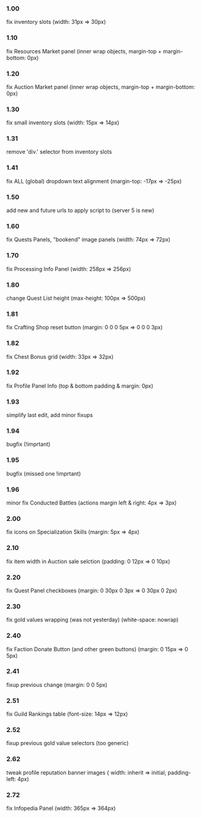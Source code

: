 ### 1.00
  fix inventory slots (width: 31px => 30px)
### 1.10
  fix Resources Market panel (inner wrap objects, margin-top + margin-bottom: 0px)
### 1.20
  fix Auction Market panel (inner wrap objects, margin-top + margin-bottom: 0px)
### 1.30
  fix small inventory slots (width: 15px => 14px)
### 1.31
  remove 'div.' selector from inventory slots
### 1.41
  fix ALL (global) dropdown text alignment (margin-top: -17px => -25px)
### 1.50
  add new and future urls to apply script to (server 5 is new)
### 1.60
  fix Quests Panels, "bookend" image panels (width: 74px => 72px)
### 1.70
  fix Processing Info Panel (width: 258px => 256px)
### 1.80
  change Quest List height (max-height: 100px => 500px)
### 1.81
  fix Crafting Shop reset button (margin: 0 0 0 5px => 0 0 0 3px)
### 1.82
  fix Chest Bonus grid (width: 33px => 32px)
### 1.92
  fix Profile Panel Info (top & bottom padding & margin: 0px)
### 1.93
  simplify last edit, add minor fixups
### 1.94
  bugfix (!imprtant)
### 1.95
  bugfix (missed one !imprtant)
### 1.96
  minor fix Conducted Battles (actions margin left & right: 4px => 3px)
### 2.00
  fix icons on Specialization Skills (margin: 5px => 4px)
### 2.10
  fix item width in Auction sale selction (padding: 0 12px => 0 10px)
### 2.20
  fix Quest Panel checkboxes (margin: 0 30px 0 3px => 0 30px 0 2px)
### 2.30
  fix gold values wrapping (was not yesterday) (white-space: nowrap)
### 2.40
  fix Faction Donate Button (and other green buttons) (margin: 0 15px => 0 5px)
### 2.41
  fixup previous change (margin: 0 0 5px)
### 2.51
  fix Guild Rankings table (font-size: 14px => 12px)
### 2.52
  fixup previous gold value selectors (too generic)
### 2.62
  tweak profile reputation banner images { width: inherit => initial; padding-left: 4px)
### 2.72
  fix Infopedia Panel (width: 365px => 364px)
